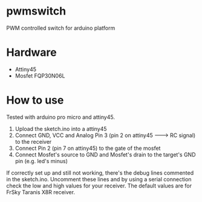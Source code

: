 # pwmswitch
PWM controlled switch for arduino platform

Hardware
===
* Attiny45
* Mosfet FQP30N06L

How to use
===
Tested with arduino pro micro and attiny45.

1. Upload the sketch.ino into a attiny45
2. Connect GND, VCC and Analog Pin 3 (pin 2 on attiny45 ---> RC signal) to the receiver
3. Connect Pin 2 (pin 7 on attiny45) to the gate of the mosfet
4. Connect Mosfet's source to GND and Mosfet's drain to the target's GND pin (e.g. led's minus)

If correctly set up and still not working, there's the debug lines commented in the sketch.ino. Uncomment these lines and by using a serial connection check the low and high values for your receiver. The default values are for FrSky Taranis X8R receiver.

